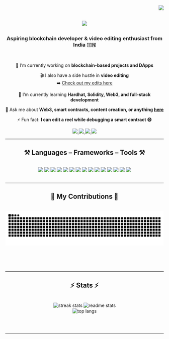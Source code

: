 <img align="right" src="https://visitor-badge.laobi.icu/badge?page_id=sehgalaayu.sehgalaayu" />

<h1 align="center">
  <img src="https://readme-typing-svg.herokuapp.com/?font=Righteous&size=35&center=true&vCenter=true&width=500&height=70&duration=4000&lines=Hi+There!+👋;+I'm+Aayu+Sehgal!" />
</h1>

<h3 align="center">Aspiring blockchain developer & video editing enthusiast from India 🇮🇳</h3>

<br/>

<div align="center">
 
 🔭 I’m currently working on **blockchain-based projects and DApps**
 
 🎬 I also have a side hustle in **video editing**  
 ➡️ [Check out my edits here](https://sehgalaayu.wixsite.com/aayuedits)

🌱 I’m currently learning **Hardhat, Solidity, Web3, and full-stack development**

💬 Ask me about **Web3, smart contracts, content creation, or anything [here](https://github.com/sehgalaayu/sehgalaayu/issues)**

⚡ Fun fact: **I can edit a reel while debugging a smart contract 😄**

</div>
 
<div align="center"> 
  <a href="mailto:sehgalaayu@gmail.com">
    <img src="https://img.shields.io/badge/Gmail-333333?style=for-the-badge&logo=gmail&logoColor=red" />
  </a>
  <a href="https://www.linkedin.com/in/sehgalaayu/" target="_blank">
    <img src="https://img.shields.io/badge/LinkedIn-0077B5?style=for-the-badge&logo=linkedin&logoColor=white" />
  </a>
  <a href="https://x.com/sehgalaayu1" target="_blank">
    <img src="https://img.shields.io/badge/Twitter/X-000000?style=for-the-badge&logo=twitter&logoColor=white" />
  </a>
  <a href="https://sehgalaayu.wixsite.com/aayuedits" target="_blank">
    <img src="https://img.shields.io/badge/Video%20Editing%20Portfolio-FF5722?style=for-the-badge&logo=adobe-premiere-pro&logoColor=white" />
  </a>
</div>

<hr/>

<h2 align="center">⚒️ Languages – Frameworks – Tools ⚒️</h2>
<br/>
<div align="center">
  <!-- Languages -->
  <img src="https://skillicons.dev/icons?i=js,solidity,python,cpp,sql" />

  <!-- Frontend -->
  <img src="https://skillicons.dev/icons?i=html,css,react,tailwind,bootstrap" />

  <!-- Backend -->
  <img src="https://skillicons.dev/icons?i=nodejs,express" />

  <!-- Blockchain Tools -->
  <img src="https://img.shields.io/badge/Foundry-000000?style=for-the-badge&logo=ethereum&logoColor=white" />
  <img src="https://img.shields.io/badge/Hardhat-181717?style=for-the-badge&logo=hardhat&logoColor=white" />
  <img src="https://img.shields.io/badge/Alchemy-3B5998?style=for-the-badge&logo=alchemy&logoColor=white" />
  <img src="https://img.shields.io/badge/ZKSync-000000?style=for-the-badge&logo=zk&logoColor=white" />
  <img src="https://img.shields.io/badge/MetaMask-F6851B?style=for-the-badge&logo=metamask&logoColor=white" />
  <img src="https://img.shields.io/badge/Phantom-551BF9?style=for-the-badge&logo=phantom&logoColor=white" />

  <!-- Database -->
  <img src="https://skillicons.dev/icons?i=mongodb" />

  <!-- Tools -->
  <img src="https://skillicons.dev/icons?i=git,github,vscode,figma" />

  <!-- Video Editing -->
  <img src="https://img.shields.io/badge/Adobe%20Premiere%20Pro-9999FF?style=for-the-badge&logo=adobe-premiere-pro&logoColor=white" />
  <img src="https://img.shields.io/badge/Adobe%20After%20Effects-9999FF?style=for-the-badge&logo=adobe-after-effects&logoColor=white" />
  <img src="https://img.shields.io/badge/CapCut-000000?style=for-the-badge&logo=capcut&logoColor=white" />
  <img src="https://skillicons.dev/icons?i=canva" />
</div>

<br/>
<hr/>

<div align="center">
  <h2>🐍 My Contributions 🐍</h2>
  <br>
  <img alt="snake eating my contributions" src="https://raw.githubusercontent.com/sehgalaayu/sehgalaayu/output/github-contribution-grid-snake.svg" />
  
  <br/><br/><br/>
</div>

<hr/>

<h2 align="center">⚡ Stats ⚡</h2>
<br>
<div align=center>
  <img width=390 src="https://github-readme-streak-stats-salesp07.vercel.app/?user=sehgalaayu&count_private=true&theme=react&border_radius=10" alt="streak stats"/>
  <img width=390 src="https://github-readme-stats-salesp07.vercel.app/api?username=sehgalaayu&count_private=true&show_icons=true&theme=react&rank_icon=github&border_radius=10" alt="readme stats" />
  <br/>
  <img width=325 align="center" src="https://github-readme-stats-salesp07.vercel.app/api/top-langs/?username=sehgalaayu&hide=HTML&langs_count=8&layout=compact&theme=react&border_radius=10" alt="top langs" />
</div>

<br/><br/>
<hr/>
